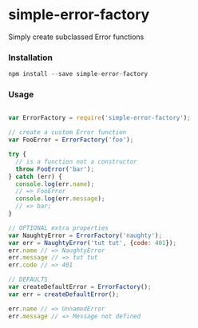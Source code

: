# simple-error-factory
Simply create subclassed Error functions

### Installation
```javascript
npm install --save simple-error-factory
```

### Usage
```javascript

var ErrorFactory = require('simple-error-factory');

// create a custom Error function
var FooError = ErrorFactory('foo');

try {
  // is a function not a constructor
  throw FooError('bar');
} catch (err) {
  console.log(err.name);
  // => FooError
  console.log(err.message);
  // => bar;
}

// OPTIONAL extra properties
var NaughtyError = ErrorFactory('naughty');
var err = NaughtyError('tut tut', {code: 401});
err.name // => NaughtyError
err.message // => tut tut
err.code // => 401

// DEFAULTS
var createDefaultError = ErrorFactory();
var err = createDefaultError();

err.name // => UnnamedError
err.message // => Message not defined
```
